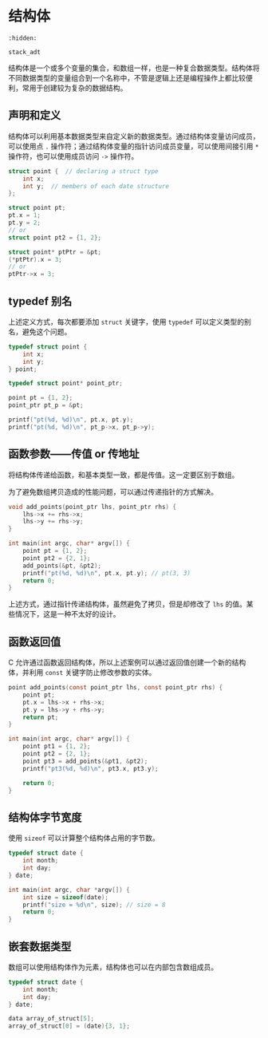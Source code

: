 # 结构体

```{toctree}
:hidden:

stack_adt
```

结构体是一个或多个变量的集合，和数组一样，也是一种复合数据类型。结构体将不同数据类型的变量组合到一个名称中，不管是逻辑上还是编程操作上都比较便利，常用于创建较为复杂的数据结构。

## 声明和定义

结构体可以利用基本数据类型来自定义新的数据类型。通过结构体变量访问成员，可以使用点 `.` 操作符；通过结构体变量的指针访问成员变量，可以使用间接引用 `*` 操作符，也可以使用成员访问 `->` 操作符。

```c
struct point {  // declaring a struct type
    int x;
    int y;  // members of each date structure
};

struct point pt;
pt.x = 1;
pt.y = 2;
// or
struct point pt2 = {1, 2};

struct point* ptPtr = &pt;
(*ptPtr).x = 3;
// or
ptPtr->x = 3;
```

## typedef 别名

上述定义方式，每次都要添加 `struct` 关键字，使用 `typedef` 可以定义类型的别名，避免这个问题。

```c
typedef struct point {
    int x;
    int y;
} point;

typedef struct point* point_ptr;

point pt = {1, 2};
point_ptr pt_p = &pt;

printf("pt(%d, %d)\n", pt.x, pt.y);
printf("pt(%d, %d)\n", pt_p->x, pt_p->y);
```

## 函数参数——传值 or 传地址

将结构体传递给函数，和基本类型一致，都是传值。这一定要区别于数组。

为了避免数组拷贝造成的性能问题，可以通过传递指针的方式解决。

```c
void add_points(point_ptr lhs, point_ptr rhs) {
    lhs->x += rhs->x;
    lhs->y += rhs->y;
}

int main(int argc, char* argv[]) {
    point pt = {1, 2};
    point pt2 = {2, 1};
    add_points(&pt, &pt2);
    printf("pt(%d, %d)\n", pt.x, pt.y); // pt(3, 3)
    return 0;
}
```

上述方式，通过指针传递结构体，虽然避免了拷贝，但是却修改了 `lhs` 的值。某些情况下，这是一种不太好的设计。

## 函数返回值

C 允许通过函数返回结构体，所以上述案例可以通过返回值创建一个新的结构体，并利用 `const` 关键字防止修改参数的实体。

```c
point add_points(const point_ptr lhs, const point_ptr rhs) {
    point pt;
    pt.x = lhs->x + rhs->x;
    pt.y = lhs->y + rhs->y;
    return pt;
}

int main(int argc, char* argv[]) {
    point pt1 = {1, 2};
    point pt2 = {2, 1};
    point pt3 = add_points(&pt1, &pt2);
    printf("pt3(%d, %d)\n", pt3.x, pt3.y);

    return 0;
}
```

## 结构体字节宽度

使用 `sizeof` 可以计算整个结构体占用的字节数。

```c
typedef struct date {
    int month;
    int day;       
} date;

int main(int argc, char *argv[]) {
    int size = sizeof(date);    
    printf("size = %d\n", size); // size = 8
    return 0;
}
```

## 嵌套数据类型

数组可以使用结构体作为元素，结构体也可以在内部包含数组成员。

```c
typedef struct date {
    int month;
    int day;       
} date;

data array_of_struct[5];
array_of_struct[0] = (date){3, 1};
```
